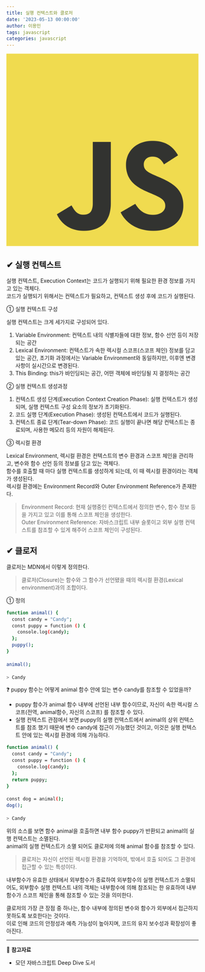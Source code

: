 ```yaml
---
title: 실행 컨텍스트와 클로저
date: '2023-05-13 00:00:00'
author: 이용민
tags: javascript
categories: javascript
---
```


![javascript-logo.png](javascript-logo.png)

## ✔ 실행 컨텍스트

실행 컨텍스트, Execution Context는 코드가 실행되기 위해 필요한 환경 정보를 가지고 있는 객체다.  
코드가 실행되기 위해서는 컨텍스트가 필요하고, 컨텍스트 생성 후에 코드가 실행된다.

① 실행 컨텍스트 구성

실행 컨텍스트는 크게 세가지로 구성되어 있다.  

1. Variable Environment: 컨텍스트 내의 식별자들에 대한 정보, 함수 선언 등이 저장되는 공간
2. Lexical Environment: 컨텍스트가 속한 렉시컬 스코프(스코프 체인) 정보를 담고 있는 공간, 초기화 과정에서는 Variable Environment와 동일하지만, 이후엔 변경사항이 실시간으로 변경된다.  
3. This Binding: this가 바인딩되는 공간, 어떤 객체에 바인딩될 지 결정하는 공간

② 실행 컨텍스트 생성과정

1. 컨텍스트 생성 단계(Execution Context Creation Phase): 실행 컨텍스트가 생성되며, 실행 컨텍스트 구성 요소의 정보가 초기화된다.
2. 코드 실행 단계(Execution Phase): 생성된 컨텍스트에서 코드가 실행된다.
3. 컨텍스트 종료 단계(Tear-down Phase): 코드 실행이 끝나면 해당 컨텍스트는 종료되며, 사용한 메모리 등의 자원이 해제된다.

③ 렉시컬 환경

Lexical Environment, 렉시컬 환경은 컨텍스트의 변수 환경과 스코프 체인을 관리하고, 변수와 함수 선언 등의 정보를 담고 있는 객체다.  
함수를 호출할 때 마다 실행 컨텍스트를 생성하게 되는데, 이 때 렉시컬 환경이라는 객체가 생성된다.  
렉시컬 환경에는 Environment Record와 Outer Environment Reference가 존재한다.
> Environment Record: 현재 실행중인 컨텍스트에서 정의한 변수, 함수 정보 등을 가지고 있고 이를 통해 스코프 체인을 생성한다.  
Outer Environment Reference: 자바스크립트 내부 슬롯이고 외부 실행 컨텍스트를 참조할 수 있게 해주어 스코프 체인이 구성된다.

## ✔ 클로저

클로저는 MDN에서 이렇게 정의한다.
> 클로저(Closure)는 함수와 그 함수가 선언됐을 때의 렉시컬 환경(Lexical environment)과의 조합이다.

① 정의

```bash
function animal() {
  const candy = "Candy";
  const puppy = function () {
    console.log(candy); 
  };
  puppy();
}

animal(); 

> Candy
```

❓ puppy 함수는 어떻게 animal 함수 안에 있는 변수 candy를 참조할 수 있었을까?  

- puppy 함수가 animal 함수 내부에 선언된 내부 함수이므로, 자신이 속한 렉시컬 스코프(전역, animal함수, 자신의 스코프) 를 참조할 수 있다.  
- 실행 컨텍스트 관점에서 보면 puppy의 실행 컨텍스트에서 animal의 상위 컨텍스트를 참조 했기 때문에 변수 candy에 접근이 가능했던 것이고, 이것은 실행 컨텍스트 안에 있는 렉시컬 환경에 의해 가능하다.

```bash
function animal() {
  const candy = "Candy";
  const puppy = function () {
    console.log(candy); 
  };
  return puppy;
}

const dog = animal();
dog();

> Candy
```

위의 소스를 보면 함수 animal을 호출하면 내부 함수 puppy가 반환되고 animal의 실행 컨텍스트는 소멸된다.  
animal의 실행 컨텍스트가 소멸 되어도 클로저에 의해 animal 함수를 참조할 수 있다.
> 클로저는 자신이 선언된 렉시컬 환경을 기억하여, 밖에서 호출 되어도 그 환경에 접근할 수 있는 특성이다.

내부함수가 유효한 상태에서 외부함수가 종료하여 외부함수의 실행 컨텍스트가 소멸되어도, 외부함수 실행 컨텍스트 내의 객체는 내부함수에 의해 참조되는 한 유효하여 내부함수가 스코프 체인을 통해 참조할 수 있는 것을 의미한다.

클로저의 가장 큰 장점 중 하나는, 함수 내부에 정의된 변수와 함수가 외부에서 접근하지 못하도록 보호한다는 것이다.  
이로 인해 코드의 안정성과 예측 가능성이 높아지며, 코드의 유지 보수성과 확장성이 좋아진다.

---

📂 **참고자료**

- 모던 자바스크립트 Deep Dive 도서
